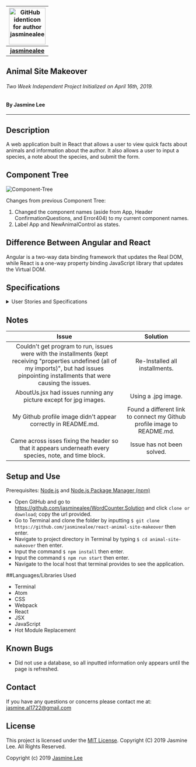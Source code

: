 |<img src="https://github.com/identicons/jasminealee.png" width=100 alt="GitHub identicon for author jasminealee">|
|:-----:|
| [**jasminealee**](https://github.com/jasminealee ) |


## Animal Site Makeover

###### Two Week Independent Project Initialized on April 16th, 2019.

#### By Jasmine Lee
----------

## Description
A web application built in React that allows a user to view quick facts about animals and information about the author. It also allows a user to input a species, a note about the species, and submit the form.

## Component Tree
![Component-Tree](/images/component-tree.png)

Changes from previous Component Tree:
<ol>
  <li>Changed the component names (aside from App, Header ConfirmationQuestions, and Error404) to my current component names.</li>
  <li>Label App and NewAnimalControl as states.</li>
</ol>

## Difference Between Angular and React
Angular is a two-way data binding framework that updates the Real DOM, while React is a one-way property binding JavaScript library that updates the Virtual DOM.

## Specifications
<details>
<summary>User Stories and Specifications</summary>

  <table>
    <tr>
      <th> Scenario 01 </th><th></th>
    </tr>
    <tr>
      <td> Behavior </td>
      <td>User views the list of inputted animals.</td>
    </tr>
    <tr>
      <td> Input </td>
      <td>User Clicks "Home".</td>
    </tr>
    <tr>
      <td> Output </td>
      <td>User sees a list of all species and notes that are inputted and the time they were created, in blocks. There is no database used, so all inputted information only appears until the page is refreshed.</td>
    </tr>
  </table>

  <table>  
    <tr>
      <th> Scenario 02 </th><th></th>
    </tr>
    <tr>
      <td> Behavior </td>
      <td>User views the biography about the author.</td>
    </tr>
    <tr>
      <td> Input </td>
      <td>User Clicks "About".</td>
    </tr>
    <tr>
      <td> Output </td>
      <td>User sees a picture and information about the author.</td>
    </tr>
  </table>  

  <table>  
    <tr>
      <th> Scenario 03 </th><th></th>
    </tr>
    <tr>
      <td> Behavior </td>
      <td> User inputs information about a new animal. </td>
    </tr>
    <tr>
      <td> Input </td>
      <td> User clicks "Create Animal" and then is prompted with the question "Would you like to proceed?" Then they click "Yes". The user will then input a species and a note about the species before clicking "Submit". </td>
    </tr>
    <tr>
      <td> Output </td>
      <td> The user must click "Home" to view the updated Animals list. There is no database used, so all inputted information only appears until the page is refreshed. </td>
  </table>

  <table>  
    <tr>
      <th> Scenario 04 </th><th></th>
    </tr>
    <tr>
      <td> Behavior </td>
      <td> User selects a species on the Admin page. </td>
    </tr>
    <tr>
      <td> Input </td>
      <td> User clicks "Admin". All animals that have been inputted will appear on the page. The user then clicks on the species of an animal. </td>
    </tr>
    <tr>
      <td> Output </td>
      <td> The species that was clicked, the corresponding note, and the time the block was created appear in another block above all of the listed animals in bold font. The user can also click on a different species. In that case, that information replaces the information in the block  that was previously bolded. There is no database used, so all inputted information only appears until the page is refreshed. </td>
  </table>    
</details>

## Notes
| Issue | Solution |
|:-------:|:-----:|
|Couldn't get program to run, issues were with the installments (kept receiving "properties undefined (all of my imports)", but had issues pinpointing installments that were causing the issues. | Re-Installed all installments. |
|AboutUs.jsx had issues running any picture except for jpg images. | Using a .jpg image.|
|My Github profile image didn't appear correctly in README.md. | Found a different link to connect my Github profile image to README.md. |
|Came across isses fixing the header so that it appears underneath every species, note, and time block. | Issue has not been solved. |

## Setup and Use
Prerequisites: [Node.js](https://nodejs.org/en/) and [Node.js Package Manager (npm)](https://www.npmjs.com/)

* Open GitHub and go to https://github.com/jasminealee/WordCounter.Solution and click `clone or download`; copy the url provided.
* Go to Terminal and clone the folder by inputting `$ git clone https://github.com/jasminealee/react-animal-site-makeover` then enter.
* Navigate to project directory in Terminal by typing `$ cd animal-site-makeover` then enter.
* Input the command `$ npm install` then enter.
* Input the command `$ npm run start` then enter.
* Navigate to the local host that terminal provides to see the application.

##Languages/Libraries Used
* Terminal
* Atom
* CSS
* Webpack
* React
* JSX
* JavaScript
* Hot Module Replacement

## Known Bugs
* Did not use a database, so all inputted information only appears until the page is refreshed.

## Contact
If you have any questions or concerns please contact me at: [jasmine.al1722@gmail.com](mailto:jasmine.al1722@gmail.com)

## License
This project is licensed under the [MIT License](https://opensource.org/licenses/MIT). Copyright (C) 2019 Jasmine Lee. All Rights Reserved.

Copyright (c) 2019 [Jasmine Lee](https://github.com/jasminealee)
